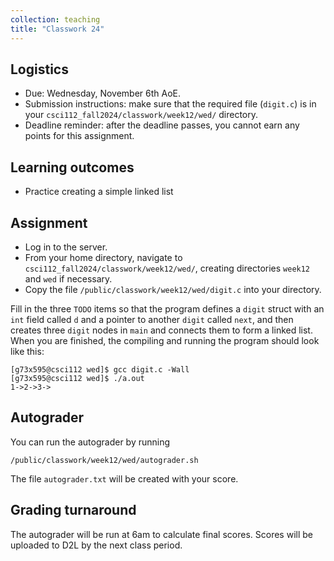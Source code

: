 ```yaml
---
collection: teaching
title: "Classwork 24"
---
```


## Logistics
* Due: Wednesday, November 6th AoE.
* Submission instructions: make sure that the required file (`digit.c`) is in your
	`csci112_fall2024/classwork/week12/wed/` directory.
* Deadline reminder: after the deadline passes, you cannot earn any points for
	this assignment.

## Learning outcomes
* Practice creating a simple linked list

## Assignment

* Log in to the server.
* From your home directory, navigate to `csci112_fall2024/classwork/week12/wed/`, creating directories `week12`
and `wed` if necessary.
* Copy the file `/public/classwork/week12/wed/digit.c` into your directory.

Fill in the three `TODO` items so that the program defines a `digit` struct
with an `int` field called `d` and a pointer to another `digit` called `next`,
and then creates three `digit` nodes in `main` and connects them to form a
linked list. When you are finished, the compiling and running the program
should look like this:

```
[g73x595@csci112 wed]$ gcc digit.c -Wall
[g73x595@csci112 wed]$ ./a.out
1->2->3->
```

## Autograder

You can run the autograder by running

```
/public/classwork/week12/wed/autograder.sh
```

The file `autograder.txt` will be created with your score.

## Grading turnaround

The autograder will be run at 6am to calculate final scores. Scores will be
uploaded to D2L by the next class period.
